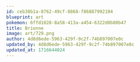 ```yaml
---
id: ceb38b1a-8762-49cf-8868-f86887992104
blueprint: art
pokemon: 6ffd1028-8a58-413a-a454-6322d0b80b47
title: Brionne
image: art/729.png
author: 4d8d6ede-5963-429f-9c2f-74b897007e0c
updated_by: 4d8d6ede-5963-429f-9c2f-74b897007e0c
updated_at: 1716644024
---
```

